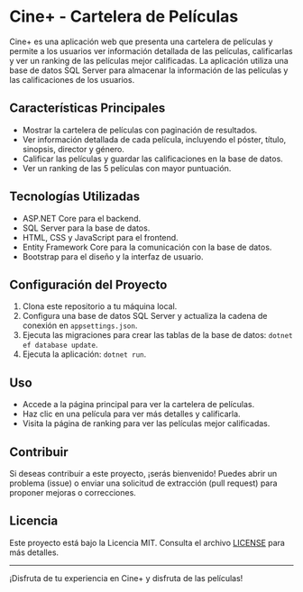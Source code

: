 # Cine+ - Cartelera de Películas

Cine+ es una aplicación web que presenta una cartelera de películas y permite a los usuarios ver información detallada de las películas, calificarlas y ver un ranking de las películas mejor calificadas. La aplicación utiliza una base de datos SQL Server para almacenar la información de las películas y las calificaciones de los usuarios.

## Características Principales

- Mostrar la cartelera de películas con paginación de resultados.
- Ver información detallada de cada película, incluyendo el póster, título, sinopsis, director y género.
- Calificar las películas y guardar las calificaciones en la base de datos.
- Ver un ranking de las 5 películas con mayor puntuación.

## Tecnologías Utilizadas

- ASP.NET Core para el backend.
- SQL Server para la base de datos.
- HTML, CSS y JavaScript para el frontend.
- Entity Framework Core para la comunicación con la base de datos.
- Bootstrap para el diseño y la interfaz de usuario.

## Configuración del Proyecto

1. Clona este repositorio a tu máquina local.
2. Configura una base de datos SQL Server y actualiza la cadena de conexión en `appsettings.json`.
3. Ejecuta las migraciones para crear las tablas de la base de datos: `dotnet ef database update`.
4. Ejecuta la aplicación: `dotnet run`.

## Uso

- Accede a la página principal para ver la cartelera de películas.
- Haz clic en una película para ver más detalles y calificarla.
- Visita la página de ranking para ver las películas mejor calificadas.

## Contribuir

Si deseas contribuir a este proyecto, ¡serás bienvenido! Puedes abrir un problema (issue) o enviar una solicitud de extracción (pull request) para proponer mejoras o correcciones.

## Licencia

Este proyecto está bajo la Licencia MIT. Consulta el archivo [LICENSE](LICENSE) para más detalles.

---

¡Disfruta de tu experiencia en Cine+ y disfruta de las películas!
